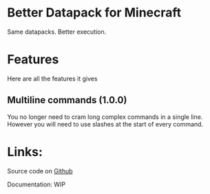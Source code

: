 # Better Datapack for Minecraft
Same datapacks. Better execution.

# Features
Here are all the features it gives

## Multiline commands (1.0.0)
You no longer need to cram long complex commands in a single line. However you will need to use slashes at the start of every command.

# Links:
Source code on [Github](https://github.com/ExAtom/BetterDatapack)

Documentation: WIP
